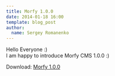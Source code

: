 ```yaml
---
title: Morfy 1.0.0
date: 2014-01-18 16:00
template: blog_post
author:
  name: Sergey Romanenko
---
```


Hello Everyone :)  
I am happy to introduce Morfy CMS 1.0.0 :)  

Download: [Morfy 1.0.0](https://github.com/Awilum/morfy-cms/archive/v1.0.0.zip)
